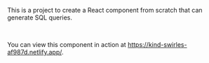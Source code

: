 
<p>This is a project to create a React component from scratch that can generate SQL queries.</p> <br>
<p>You can view this component in action at <a href='https://kind-swirles-af987d.netlify.app/' target='_blank'>https://kind-swirles-af987d.netlify.app/</a>.</p><br>